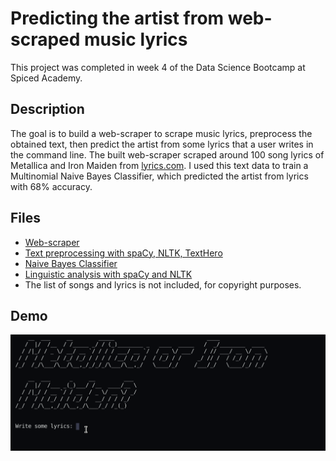 # Predicting the artist from web-scraped music lyrics

This project was completed in week 4 of the Data Science Bootcamp at Spiced Academy.

## Description
The goal is to build a web-scraper to scrape music lyrics, preprocess the obtained text, then predict the artist from some lyrics that a user writes in the command line. The built web-scraper scraped around 100 song lyrics of Metallica and Iron Maiden from [lyrics.com](www.lyrics.com). I used this text data to train a Multinomial Naive Bayes Classifier, which predicted the artist from lyrics with 68% accuracy.

## Files
- [Web-scraper](https://github.com/lorenanda/lyrics-classification/blob/main/classifier.ipynb)
- [Text preprocessing with spaCy, NLTK, TextHero](https://github.com/lorenanda/lyrics-classification/blob/main/preprocessing.ipynb)
- [Naive Bayes Classifier](https://github.com/lorenanda/lyrics-classification/blob/main/classifier.ipynb)
- [Linguistic analysis with spaCy and NLTK](https://github.com/lorenanda/lyrics-classification/blob/main/text_analysis_lyrics.ipynb)
- The list of songs and lyrics is not included, for copyright purposes.

## Demo
![demo](https://github.com/lorenanda/lyrics-classification/blob/main/lyrics_predictor_demo.gif)
